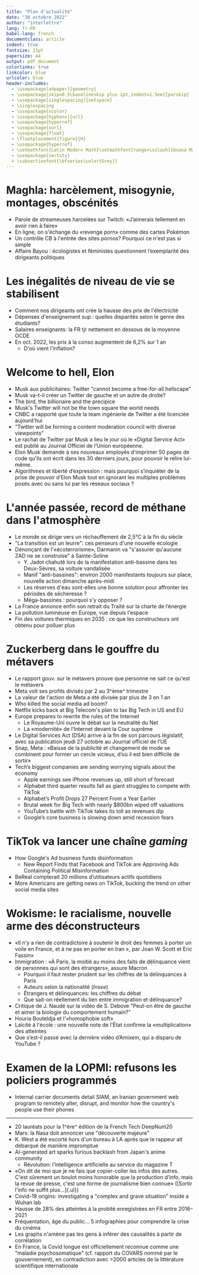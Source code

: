 ```yaml
---
title: "Plan d'actualité"
date: "30 octobre 2022"
author: "interlettre"
lang: fr-FR
babel-lang: french
documentclass: article
indent: true
fontsize: 11pt
papersize: a4
output: pdf_document
colorlinks: true
linkcolor: blue
urlcolor: blue
header-includes:
  - \usepackage[a4paper]{geometry}
  - \usepackage[skip=0.5\baselineskip plus 2pt,indent=1.5em]{parskip}
  - \usepackage[singlespacing]{setspace}
  - \singlespacing
  - \usepackage{xcolor}
  - \usepackage[hyphens]{url}
  - \usepackage{hyperref}
  - \usepackage{xurl}
  - \usepackage{float}
  - \floatplacement{figure}{H}
  - \usepackage{hyperref}
  - \setmathfont{Latin Modern Math}\setmathfont[range=\sslash]{Asana Math}
  - \usepackage{sectsty}
  - \subsectionfont{\bfseries\color{Grey}}
---
```


# Maghla: harcèlement, misogynie, montages, obscénités
  * Parole de streameuses harcelées sur Twitch: «J’aimerais tellement en avoir rien à faire»
  * En ligne, on s'échange du «revenge porn» comme des cartes Pokémon
* Un contrôle CB à l'entrée des sites pornos? Pourquoi ce n'est pas si simple
* Affaire Bayou : écologistes et féministes questionnent l’exemplarité des dirigeants politiques

# Les inégalités de niveau de vie se stabilisent
* Comment nos dirigeants ont crée la hausse des prix de l'électricité
* Dépenses d'enseignement sup.: quelles disparités selon le genre des étudiants?
* Salaires enseignants: la FR tjr nettement en dessous de la moyenne OCDE
* En oct. 2022, les prix à la conso augmentent de 6,2% sur 1 an
  * D'où vient l'inflation?

# Welcome to hell, Elon
  * Musk aux publicitaires: Twitter "cannot become a free-for-all hellscape"
  * Musk va-t-il créer un Twitter de gauche et un autre de droite?
  * The bird, the billionaire and the precipice
  * Musk's Twitter will not be the town square the world needs
  * CNBC a rapporté que toute la team ingénierie de Twitter a été licenciée aujourd'hui
  * “Twitter will be forming a content moderation council with diverse viewpoints”
  * Le rachat de Twitter par Musk a lieu le jour où le «Digital Service Act» est publié au Journal Officiel de l’Union européenne.
  * Elon Musk demande à ses nouveaux employés d'imprimer 50 pages de code qu'ils ont écrit dans les 30 derniers jours, pour pouvoir le relire lui-même.
  * Algorithmes et liberté d’expression : mais pourquoi s’inquiéter de la prise de pouvoir d’Elon Musk tout en ignorant les multiples problèmes posés avec ou sans lui par les réseaux sociaux ?

# L'année passée, record de méthane dans l'atmosphère
  * Le monde se dirige vers un réchauffement de 2,5°C à la fin du siècle
* "La transition est un leurre": ces penseurs d'une nouvelle écologie
* Dénonçant de l'«écoterrorisme», Darmanin va "s'assurer qu'aucune ZAD ne se construise" à Sainte-Soline
  * Y. Jadot chahuté lors de la manifestation anti-bassine dans les Deux-Sèvres, sa voiture vandalisée
  * Manif "anti-bassines": environ 2000 manifestants toujours sur place, nouvelle action dimanche après-midi
  * Les réserves d'eau sont-elles une bonne solution pour affronter les périodes de sécheresse ?
  * Méga-bassines : pourquoi s’y opposer ?
* La France annonce enfin son retrait du Traité sur la charte de l’énergie
* La pollution lumineuse en Europe, vue depuis l'espace
* Fin des voitures thermiques en 2035 : ce que les constructeurs ont obtenu pour polluer plus

# Zuckerberg dans le gouffre du métavers
  * Le rapport gouv. sur le métavers prouve que personne ne sait ce qu'est le métavers
  * Meta voit ses profits divisés par 2 au 3^ème^ trimestre
  * La valeur de l'action de Meta a été divisée par plus de 3 en 1 an
* Who killed the social media ad boom?
* Netflix kicks back at Big Telecom's plan to tax Big Tech in US and EU
* Europe prepares to rewrite the rules of the Internet
  * Le Royaume-Uni ouvre le débat sur la neutralité du Net
  * La «modernité» de l’Internet devant la Cour suprême
* Le Digital Services Act (DSA) arrive à la fin de son parcours législatif, avec sa publication jeudi 27 octobre au Journal officiel de l’UE
* Snap, Meta : «Baisse de la publicité et changement de mode se combinent pour former un cercle vicieux, d’où il est bien difficile de sortir»
* Tech’s biggest companies are sending worrying signals about the economy
  * Apple earnings see iPhone revenues up, still short of forecast
  * Alphabet third quarter results fall as giant struggles to compete with TikTok
  * Alphabet’s Profit Drops 27 Percent From a Year Earlier
  * Brutal week for Big Tech with nearly $800bn wiped off valuations
  * YouTube’s battle with TikTok takes its toll as revenues dip
  * Google’s core business is slowing down amid recession fears

# TikTok va lancer une chaîne _gaming_
* How Google's Ad business funds disinformation
  * New Report Finds that Facebook and TikTok are Approving Ads Containing Political Misinformation
* BeReal compterait 20 millions d’utilisateurs actifs quotidiens
* More Americans are getting news on TikTok, bucking the trend on other social media sites

# Wokisme: le racialisme, nouvelle arme des déconstructeurs
* «Il n’y a rien de contradictoire à soutenir le droit des femmes à porter un voile en France, et à ne pas en porter en Iran », par Joan W. Scott et Eric Fassin»
* Immigration : «À Paris, la moitié au moins des faits de délinquance vient de personnes qui sont des étrangers», assure Macron
  * Pourquoi il faut rester prudent sur les chiffres de la délinquances à Paris
  * Auteurs selon la nationalité (_Insee_)
  * Étrangers et délinquances: les chiffres du débat
  * Que sait-on réellement du lien entre immigration et délinquance?
* Critique de J. Naudé sur la vidéo de S. Debove "Peut-on être de gauche et aimer la biologie du comportement humain?"
* Houria Bouteldja et l'«homophobie soft»
* Laïcité à l'école : une nouvelle note de l'État confirme la «multiplication» des atteintes
* Que s’est-il passé avec la dernière vidéo d’Amixem, qui a disparu de YouTube ?

# Examen de la LOPMI: refusons les policiers programmés
* Internal carrier documents detail SIAM, an Iranian government web program to remotely alter, disrupt, and monitor how the country's people use their phones

---

* 20 lauréats pour la 1^ère^ édition de la French Tech DeepNum20
* Mars: la Nasa doit annoncer une "découverte majeure"
* K. West a été escorté hors d'un bureau à LA après que le rappeur ait débarqué de manière impromptue
* AI-generated art sparks furious backlash from Japan's anime community
  * Révolution: l’intelligence artificielle au service du magazine T
* «On dit de moi que je ne fais que copier-coller les infos des autres. C'est sûrement un boulot moins honorable que la production d’info, mais la revue de presse, c'est une forme de journalisme bien connue» ([Sortir l'info ne suffit plus...]{.ul})
* Covid-19 origins: investigating a "complex and grave situation" inside a Wuhan lab
* Hausse de 28% des atteintes à la probité enregistrées en FR entre 2016–2021
* Fréquentation, âge du public… 5 infographies pour comprendre la crise du cinéma
* Les graphs n'amène pas les gens à inférer des causalités à partir de corrélation
* En France, la Covid longue est officiellement reconnue comme une "maladie psychosomatique" (cf. rapport du COVARS nommé par le gouvernement), en contradiction avec >2000 articles de la littérature scientifique internationale